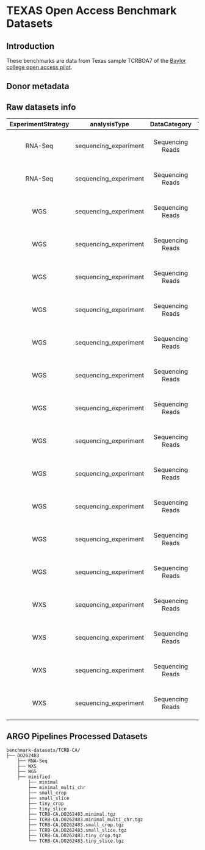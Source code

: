 # TEXAS Open Access Benchmark Datasets

## Introduction
These benchmarks are data from Texas sample TCRBOA7 of the [Baylor college
open access pilot](https://www.nature.com/articles/sdata201610). 

## Donor metadata 


## Raw datasets info
**ExperimentStrategy**|**analysisType**|**DataCategory**|**TumourNormalDesination**|**FileType**|**OpenBucketURL**
:-----:|:-----:|:-----:|:-----:|:-----:|:-----:
RNA-Seq|sequencing_experiment|Sequencing Reads|tumour|FASTQ|https://object.cancercollaboratory.org:9080/swift/v1/genomics-public-data/benchmark-datasets/TCRB-CA/DO262483/RNA-Seq/sequencing_experiment/tumour/TCRBOA7-T-RNA.read1.fastq.gz
RNA-Seq|sequencing_experiment|Sequencing Reads|tumour|FASTQ|https://object.cancercollaboratory.org:9080/swift/v1/genomics-public-data/benchmark-datasets/TCRB-CA/DO262483/RNA-Seq/sequencing_experiment/tumour/TCRBOA7-T-RNA.read2.fastq.gz
WGS|sequencing_experiment|Sequencing Reads|normal|FASTQ|https://object.cancercollaboratory.org:9080/swift/v1/genomics-public-data/benchmark-datasets/TCRB-CA/DO262483/WGS/sequencing_experiment/normal/TCRBOA7-N-WGS.lane1.read1.fastq.gz
WGS|sequencing_experiment|Sequencing Reads|normal|FASTQ|https://object.cancercollaboratory.org:9080/swift/v1/genomics-public-data/benchmark-datasets/TCRB-CA/DO262483/WGS/sequencing_experiment/normal/TCRBOA7-N-WGS.lane1.read2.fastq.gz
WGS|sequencing_experiment|Sequencing Reads|normal|FASTQ|https://object.cancercollaboratory.org:9080/swift/v1/genomics-public-data/benchmark-datasets/TCRB-CA/DO262483/WGS/sequencing_experiment/normal/TCRBOA7-N-WGS.lane2.read1.fastq.gz
WGS|sequencing_experiment|Sequencing Reads|normal|FASTQ|https://object.cancercollaboratory.org:9080/swift/v1/genomics-public-data/benchmark-datasets/TCRB-CA/DO262483/WGS/sequencing_experiment/normal/TCRBOA7-N-WGS.lane2.read2.fastq.gz
WGS|sequencing_experiment|Sequencing Reads|tumour|FASTQ|https://object.cancercollaboratory.org:9080/swift/v1/genomics-public-data/benchmark-datasets/TCRB-CA/DO262483/WGS/sequencing_experiment/tumour/TCRBOA7-T-WGS.lane1.read1.fastq.gz
WGS|sequencing_experiment|Sequencing Reads|tumour|FASTQ|https://object.cancercollaboratory.org:9080/swift/v1/genomics-public-data/benchmark-datasets/TCRB-CA/DO262483/WGS/sequencing_experiment/tumour/TCRBOA7-T-WGS.lane1.read2.fastq.gz
WGS|sequencing_experiment|Sequencing Reads|tumour|FASTQ|https://object.cancercollaboratory.org:9080/swift/v1/genomics-public-data/benchmark-datasets/TCRB-CA/DO262483/WGS/sequencing_experiment/tumour/TCRBOA7-T-WGS.lane2.read1.fastq.gz
WGS|sequencing_experiment|Sequencing Reads|tumour|FASTQ|https://object.cancercollaboratory.org:9080/swift/v1/genomics-public-data/benchmark-datasets/TCRB-CA/DO262483/WGS/sequencing_experiment/tumour/TCRBOA7-T-WGS.lane2.read2.fastq.gz
WGS|sequencing_experiment|Sequencing Reads|tumour|FASTQ|https://object.cancercollaboratory.org:9080/swift/v1/genomics-public-data/benchmark-datasets/TCRB-CA/DO262483/WGS/sequencing_experiment/tumour/TCRBOA7-T-WGS.lane3.read1.fastq.gz
WGS|sequencing_experiment|Sequencing Reads|tumour|FASTQ|https://object.cancercollaboratory.org:9080/swift/v1/genomics-public-data/benchmark-datasets/TCRB-CA/DO262483/WGS/sequencing_experiment/tumour/TCRBOA7-T-WGS.lane3.read2.fastq.gz
WGS|sequencing_experiment|Sequencing Reads|tumour|FASTQ|https://object.cancercollaboratory.org:9080/swift/v1/genomics-public-data/benchmark-datasets/TCRB-CA/DO262483/WGS/sequencing_experiment/tumour/TCRBOA7-T-WGS.lane4.read1.fastq.gz
WGS|sequencing_experiment|Sequencing Reads|tumour|FASTQ|https://object.cancercollaboratory.org:9080/swift/v1/genomics-public-data/benchmark-datasets/TCRB-CA/DO262483/WGS/sequencing_experiment/tumour/TCRBOA7-T-WGS.lane4.read2.fastq.gz
WXS|sequencing_experiment|Sequencing Reads|normal|FASTQ|https://object.cancercollaboratory.org:9080/swift/v1/genomics-public-data/benchmark-datasets/TCRB-CA/DO262483/WXS/sequencing_experiment/normal/TCRBOA7-N-WEX.read1.fastq.gz
WXS|sequencing_experiment|Sequencing Reads|normal|FASTQ|https://object.cancercollaboratory.org:9080/swift/v1/genomics-public-data/benchmark-datasets/TCRB-CA/DO262483/WXS/sequencing_experiment/normal/TCRBOA7-N-WEX.read2.fastq.gz
WXS|sequencing_experiment|Sequencing Reads|tumour|FASTQ|https://object.cancercollaboratory.org:9080/swift/v1/genomics-public-data/benchmark-datasets/TCRB-CA/DO262483/WXS/sequencing_experiment/tumour/TCRBOA7-T-WEX.read1.fastq.gz
WXS|sequencing_experiment|Sequencing Reads|tumour|FASTQ|https://object.cancercollaboratory.org:9080/swift/v1/genomics-public-data/benchmark-datasets/TCRB-CA/DO262483/WXS/sequencing_experiment/tumour/TCRBOA7-T-WEX.read2.fastq.gz

## ARGO Pipelines Processed Datasets
```
benchmark-datasets/TCRB-CA/
├── DO262483
    ├── RNA-Seq
    ├── WXS    
    ├── WGS
    ├── minified
        ├── minimal
        ├── minimal_multi_chr
        ├── small_crop
        ├── small_slice
        ├── tiny_crop
        ├── tiny_slice
        ├── TCRB-CA.DO262483.minimal.tgz
        ├── TCRB-CA.DO262483.minimal_multi_chr.tgz
        ├── TCRB-CA.DO262483.small_crop.tgz
        ├── TCRB-CA.DO262483.small_slice.tgz
        ├── TCRB-CA.DO262483.tiny_crop.tgz
        └── TCRB-CA.DO262483.tiny_slice.tgz
```
